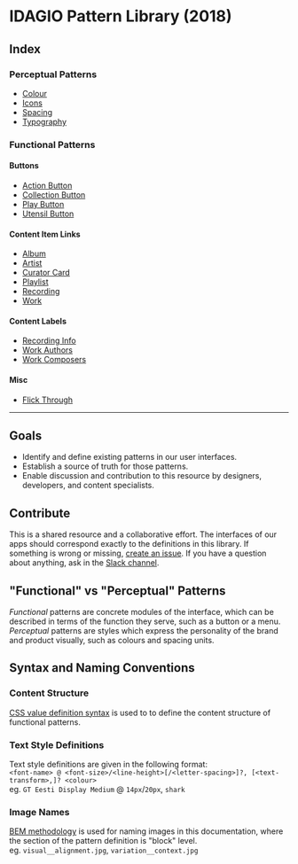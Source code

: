 # IDAGIO Pattern Library (2018)

## Index

### Perceptual Patterns
- [Colour](perceptual/colour)
- [Icons](perceptual/icons)
- [Spacing](perceptual/spacing)
- [Typography](perceptual/typography)

### Functional Patterns
#### Buttons
- [Action Button](functional/buttons/action-button)
- [Collection Button](functional/buttons/collection-button)
- [Play Button](functional/buttons/play-button)
- [Utensil Button](functional/buttons/utensil-button)

#### Content Item Links
- [Album](functional/content-item-links/album)
- [Artist](functional/content-item-links/artist)
- [Curator Card](functional/content-item-links/curator-card)
- [Playlist](functional/content-item-links/playlist)
- [Recording](functional/content-item-links/recording)
- [Work](functional/content-item-links/work)

#### Content Labels
- [Recording Info](functional/content-labels/recording-info)
- [Work Authors](functional/content-labels/work-authors)
- [Work Composers](functional/content-labels/work-composers)

#### Misc
- [Flick Through](functional/misc/flick-through)

---

## Goals
- Identify and define existing patterns in our user interfaces.
- Establish a source of truth for those patterns.
- Enable discussion and contribution to this resource by designers, developers, and content specialists.

## Contribute
This is a shared resource and a collaborative effort. The interfaces of our apps should correspond exactly to the definitions in this library. If something is wrong or missing, [create an issue](https://github.com/IDAGIO/idagio-pattern-library/issues). If you have a question about anything, ask in the [Slack channel](https://idagio.slack.com/messages/C91FD96HE/).

## "Functional" vs "Perceptual" Patterns

*Functional* patterns are concrete modules of the interface, which can be described in terms of the function they serve, such as a button or a menu.
*Perceptual* patterns are styles which express the personality of the brand and product visually, such as colours and spacing units.

## Syntax and Naming Conventions
### Content Structure
[CSS value definition syntax](https://developer.mozilla.org/en-US/docs/Web/CSS/Value_definition_syntax) is used to to define the content structure of functional patterns.

### Text Style Definitions
Text style definitions are given in the following format:  
`<font-name> @ <font-size>/<line-height>[/<letter-spacing>]?, [<text-transform>,]? <colour>`  
eg. `GT Eesti Display Medium` @ `14px`/`20px`, `shark`

### Image Names
[BEM methodology](http://getbem.com/) is used for naming images in this documentation, where the section of the pattern definition is "block" level.  
eg. `visual__alignment.jpg`, `variation__context.jpg`
